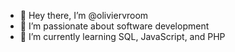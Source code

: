 - 👋 Hey there, I’m @oliviervroom
- 👀 I’m passionate about software development
- 🌱 I’m currently learning SQL, JavaScript, and PHP

<!---
oliviervroom/oliviervroom is a ✨ special ✨ repository because its `README.md` (this file) appears on your GitHub profile.
You can click the Preview link to take a look at your changes.
--->

